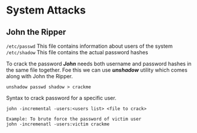 # System Attacks

## John the Ripper

```/etc/passwd``` This file contains information about users of the system
```/etc/shadow``` This file contains the actual password hashes

To crack the password **_John_** needs both username and password hashes in the same file together. Foe this we can use **_unshadow_** utility which comes along with John the Ripper.

```unshadow passwd shadow > crackme```

Syntax to crack password for a specific user.

```john -incremental -users:<users list> <file to crack>```

```
Example: To brute force the password of victim user
john -incremenatl -users:victim crackme
```

